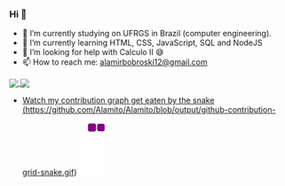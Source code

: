 ### Hi 👋

- 🔭 I’m currently studying on UFRGS in Brazil (computer engineering).
- 🌱 I’m currently learning HTML, CSS, JavaScript, SQL and NodeJS
- 🤔 I’m looking for help with Calculo II 😅
- 📫 How to reach me: alamirbobroski12@gmail.com

<div>
  <a href="https://github.com/Alamito">
  <img height="180em"   align="center" src="https://github-readme-stats.vercel.app/api?username=Alamito&show_icons=true&theme=react&include_all_commits=true&count_private=true"/>
  <img height="180em"  align="center" src="https://github-readme-stats.vercel.app/api/top-langs/?username=Alamito&layout=compact&langs_count=7&theme=react" />
    </div>
  
   
  - Watch my contribution graph get eaten by the snake
    (https://github.com/Alamito/Alamito/blob/output/github-contribution-grid-snake.gif)
  ![snake gif](https://github.com/Alamito/Alamito/blob/output/github-contribution-grid-snake.gif)

